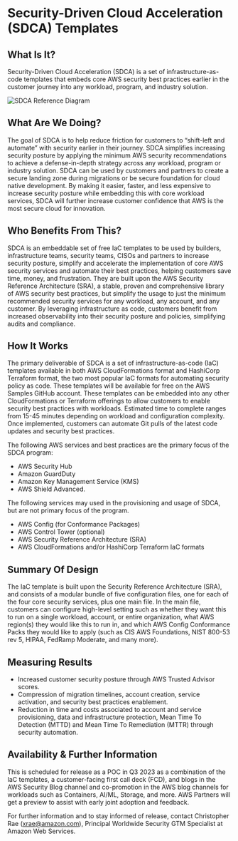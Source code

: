# Security-Driven Cloud Acceleration (SDCA) Templates

## What Is It? 
Security-Driven Cloud Acceleration (SDCA) is a set of infrastructure-as-code templates that embeds core AWS security best practices earlier in the customer journey into any workload, program, and industry solution. 

![SDCA Reference Diagram](https://github.com/aws-samples/security-driven-cloud-acceleration/assets/5162627/c6157010-a63b-4cb4-ad9e-b86b844ba3c3)

## What Are We Doing?
The goal of SDCA is to help reduce friction for customers to “shift-left and automate” with security earlier in their journey. SDCA simplifies increasing security posture by applying the minimum AWS security recommendations to achieve a defense-in-depth strategy across any workload, program or industry solution. SDCA can be used by customers and partners to create a secure landing zone during migrations or be secure foundation for cloud native development. By making it easier, faster, and less expensive to increase security posture while embedding this with core workload services, SDCA will further increase customer confidence that AWS is the most secure cloud for innovation. 

## Who Benefits From This?
SDCA is an embeddable set of free IaC templates to be used by builders, infrastructure teams, security teams, CISOs and partners to increase security posture, simplify and accelerate the implementation of core AWS security services and automate their best practices, helping customers save time, money, and frustration. They are built upon the AWS Security Reference Architecture (SRA), a stable, proven and comprehensive library of AWS security best practices, but simplify the usage to just the minimum recommended security services for any workload, any account, and any customer. By leveraging infrastructure as code, customers benefit from increased observability into their security posture and policies, simplifying audits and compliance.

## How It Works
The primary deliverable of SDCA is a set of infrastructure-as-code (IaC) templates available in both AWS CloudFormations format and HashiCorp Terraform format, the two most popular IaC formats for automating security policy as code. These templates will be available for free on the AWS Samples GitHub account. These templates can be embedded into any other CloudFormations or Terraform offerings to allow customers to enable security best practices with workloads. Estimated time to complete ranges from 15-45 minutes depending on workload and configuration complexity. Once implemented, customers can automate Git pulls of the latest code updates and security best practices. 

The following AWS services and best practices are the primary focus of the SDCA program:
* AWS Security Hub
* Amazon GuardDuty
* Amazon Key Management Service (KMS)
* AWS Shield Advanced.

The following services may used in the provisioning and usage of SDCA, but are not primary focus of the program. 
* AWS Config (for Conformance Packages)
* AWS Control Tower (optional)
* AWS Security Reference Architecture (SRA)
* AWS CloudFormations and/or HashiCorp Terraform IaC formats

## Summary Of Design
The IaC template is built upon the Security Reference Architecture (SRA), and consists of a modular bundle of five configuration files, one for each of the four core security services, plus one main file. In the main file, customers can configure high-level setting such as whether they want this to run on a single workload, account, or entire organization, what AWS region(s) they would like this to run in, and which AWS Config Conformance Packs they would like to apply (such as CIS AWS Foundations, NIST 800-53 rev 5, HIPAA, FedRamp Moderate, and many more). 

## Measuring Results
* Increased customer security posture through AWS Trusted Advisor scores. 
* Compression of migration timelines, account creation, service activation, and security best practices enablement. 
* Reduction in time and costs associated to account and service provisioning, data and infrastructure protection, Mean Time To Detection (MTTD) and Mean Time To Remediation (MTTR) through security automation.
   
## Availability & Further Information
This is scheduled for release as a POC in Q3 2023 as a combination of the IaC templates, a customer-facing first call deck (FCD), and blogs in the AWS Security Blog channel and co-promotion in the AWS blog channels for workloads such as Containers, AI/ML, Storage, and more. AWS Partners will get a preview to assist with early joint adoption and feedback. 

For further information and to stay informed of release, contact Christopher Rae (xrae@amazon.com), Principal Worldwide Security GTM Specialist at Amazon Web Services. 




